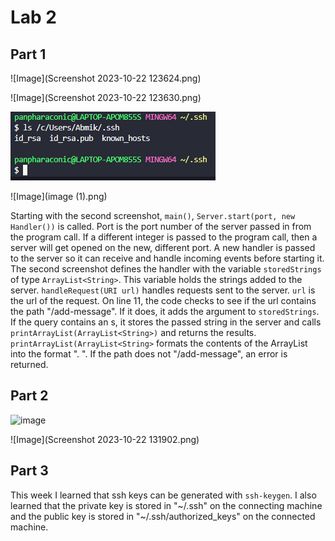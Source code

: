# Lab 2

## Part 1

![Image](Screenshot 2023-10-22 123624.png)

![Image](Screenshot 2023-10-22 123630.png)

![Image](image.png)

![Image](image (1).png)

Starting with the second screenshot, `main()`, `Server.start(port, new Handler())` is called. Port is the port number of the server passed in from the program call. If a different integer is passed to the program call, then a server will get opened on the new, different port. A new handler is passed to the server so it can receive and handle incoming events before starting it. The second screenshot defines the handler with the variable `storedStrings` of type `ArrayList<String>`. This variable holds the strings added to the server.  `handleRequest(URI url)` handles requests sent to the server. `url` is the url of the request. On line 11, the code checks to see if the url contains the path "/add-message". If it does, it adds the argument to `storedStrings`. If the query contains an s, it stores the passed string in the server and calls `printArrayList(ArrayList<String>)` and returns the results. `printArrayList(ArrayList<String>` formats the contents of the ArrayList<String> into the format "<position>. <string>". If the path does not "/add-message", an error is returned.

## Part 2

![image](https://github.com/mic051/cse15l-lab-reports/assets/146787706/ce64971f-070f-4ec6-b359-f00b8c9b6a4a)

![Image](Screenshot 2023-10-22 131902.png)

## Part 3

This week I learned that ssh keys can be generated with `ssh-keygen`. I also learned that the private key is stored in "~/.ssh" on the connecting machine and the public key is stored in "~/.ssh/authorized_keys" on the connected machine.
